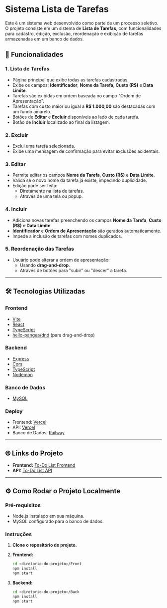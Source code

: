 # Sistema Lista de Tarefas

Este é um sistema web desenvolvido como parte de um processo seletivo. O projeto consiste em um sistema de **Lista de Tarefas**, com funcionalidades para cadastro, edição, exclusão, reordenação e exibição de tarefas armazenadas em um banco de dados.

## 🚀 Funcionalidades

### 1. **Lista de Tarefas**
- Página principal que exibe todas as tarefas cadastradas.
- Exibe os campos: **Identificador**, **Nome da Tarefa**, **Custo (R$)** e **Data Limite**.
- Tarefas são exibidas em ordem baseada no campo "Ordem de Apresentação".
- Tarefas com custo maior ou igual a **R$ 1.000,00** são destacadas com um fundo amarelo.
- Botões de **Editar** e **Excluir** disponíveis ao lado de cada tarefa.
- Botão de **Incluir** localizado ao final da listagem.

### 2. **Excluir**
- Exclui uma tarefa selecionada.
- Exibe uma mensagem de confirmação para evitar exclusões acidentais.

### 3. **Editar**
- Permite editar os campos **Nome da Tarefa**, **Custo (R$)** e **Data Limite**.
- Valida se o novo nome da tarefa já existe, impedindo duplicidade.
- Edição pode ser feita:
  - Diretamente na lista de tarefas.
  - Através de uma tela ou popup.

### 4. **Incluir**
- Adiciona novas tarefas preenchendo os campos **Nome da Tarefa**, **Custo (R$)** e **Data Limite**.
- **Identificador** e **Ordem de Apresentação** são gerados automaticamente.
- Impede a inclusão de tarefas com nomes duplicados.

### 5. **Reordenação das Tarefas**
- Usuário pode alterar a ordem de apresentação:
  - Usando **drag-and-drop**.
  - Através de botões para "subir" ou "descer" a tarefa.

---

## 🛠️ Tecnologias Utilizadas

### **Frontend**
- [Vite](https://vitejs.dev/)
- [React](https://reactjs.org/)
- [TypeScript](https://www.typescriptlang.org/)
- [hello-pangea/dnd](https://github.com/hello-pangea/dnd) (para drag-and-drop)

### **Backend**
- [Express](https://expressjs.com/)
- [Cors](https://www.npmjs.com/package/cors)
- [TypeScript](https://www.typescriptlang.org/)
- [Nodemon](https://nodemon.io/)

### **Banco de Dados**
- [MySQL](https://www.mysql.com/)

### **Deploy**
- Frontend: [Vercel](https://vercel.com/)
- API: [Vercel](https://vercel.com/)
- Banco de Dados: [Railway](https://railway.app/)

---

## 🌐 Links do Projeto

- **Frontend:** [To-Do List Frontend](https://to-do-list-git-main-pietro-buckers-projects.vercel.app/)
- **API:** [To-Do List API](https://to-do-list-zvcz.vercel.app/)

---

## ⚙️ Como Rodar o Projeto Localmente

### Pré-requisitos
- Node.js instalado em sua máquina.
- MySQL configurado para o banco de dados.

### Instruções

1. **Clone o repositório do projeto.**

2. **Frontend:**
   ```bash
   cd <diretorio-do-projeto>/Front
   npm install
   npm start

3. **Backend:**
   ```bash
   cd <diretorio-do-projeto>/Back
   npm install
   npm start
